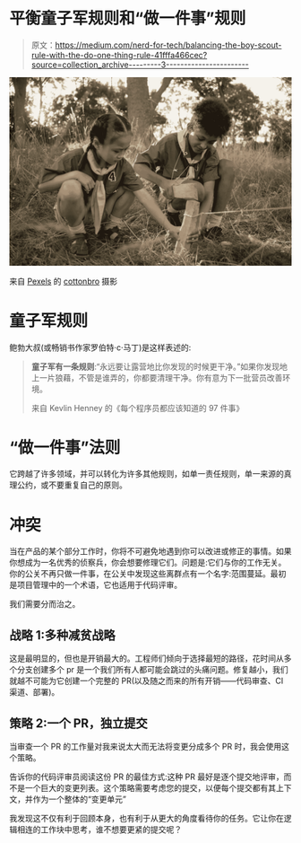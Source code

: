 # 平衡童子军规则和“做一件事”规则

> 原文：<https://medium.com/nerd-for-tech/balancing-the-boy-scout-rule-with-the-do-one-thing-rule-41fffa466cec?source=collection_archive---------3----------------------->

![](img/26ba8f81e4a70f4eb1c2d4ab7fad2ee3.png)

来自 [Pexels](https://www.pexels.com/photo/interracial-kids-setting-in-wood-chunk-on-ground-9303542/) 的 [cottonbro](https://www.pexels.com/@cottonbro/) 摄影

# 童子军规则

鲍勃大叔(或畅销书作家罗伯特·c·马丁)是这样表述的:

> **童子军有一条规则**:“永远要让露营地比你发现的时候更干净。”如果你发现地上一片狼藉，不管是谁弄的，你都要清理干净。你有意为下一批营员改善环境。
> 
> 来自 Kevlin Henney 的《每个程序员都应该知道的 97 件事》

# “做一件事”法则

它跨越了许多领域，并可以转化为许多其他规则，如单一责任规则，单一来源的真理公约，或不要重复自己的原则。

# 冲突

当在产品的某个部分工作时，你将不可避免地遇到你可以改进或修正的事情。如果你想成为一名优秀的侦察兵，你会想要修理它们。问题是:它们与你的工作无关。你的公关不再只做一件事，在公关中发现这些离群点有一个名字:范围蔓延。最初是项目管理中的一个术语，它也适用于代码评审。

我们需要分而治之。

## 战略 1:多种减贫战略

这是最明显的，但也是开销最大的。工程师们倾向于选择最短的路径，花时间从多个分支创建多个 pr 是一个我们所有人都可能会跳过的头痛问题。修复越小，我们就越不可能为它创建一个完整的 PR(以及随之而来的所有开销——代码审查、CI 渠道、部署)。

## 策略 2:一个 PR，独立提交

当审查一个 PR 的工作量对我来说太大而无法将变更分成多个 PR 时，我会使用这个策略。

告诉你的代码评审员阅读这份 PR 的最佳方式:这种 PR 最好是逐个提交地评审，而不是一个巨大的变更列表。这个策略需要考虑您的提交，以便每个提交都有其上下文，并作为一个整体的“变更单元”

我发现这不仅有利于回顾本身，也有利于从更大的角度看待你的任务。它让你在逻辑相连的工作块中思考，谁不想要更紧的提交呢？